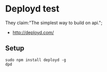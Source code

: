 # Deployd test

They claim:"The simplest way to build on api.";

 * http://deployd.com/

## Setup

    sudo npm install deployd -g
    dpd
